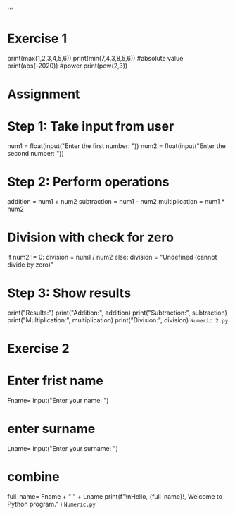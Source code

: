 '''
# Exercise 1 
print(max(1,2,3,4,5,6))
print(min(7,4,3,8,5,6))
#absolute value
print(abs(-2020))
#power
print(pow(2,3))
# Assignment
# Step 1: Take input from user
num1 = float(input("Enter the first number: "))
num2 = float(input("Enter the second number: "))

# Step 2: Perform operations
addition = num1 + num2
subtraction = num1 - num2
multiplication = num1 * num2

# Division with check for zero
if num2 != 0:
    division = num1 / num2
else:
    division = "Undefined (cannot divide by zero)"
# Step 3: Show results
print("Results:")
print("Addition:", addition)
print("Subtraction:", subtraction)
print("Multiplication:", multiplication)
print("Division:", division)
`Numeric 2.py`

# Exercise 2 
# Enter frist name 
Fname= input("Enter your name: ")
# enter surname
Lname= input("Enter your surname: ")
# combine 
full_name= Fname + " " + Lname
print(f"\nHello, {full_name}!, Welcome to Python program." )
`Numeric.py`
